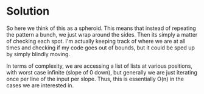 # Solution

So here we think of this as a spheroid. This means that instead of repeating the pattern a bunch,
we just wrap around the sides. Then its simply a matter of checking each spot. I'm actually keeping
track of where we are at all times and checking if my code goes out of bounds, but it could be sped
up by simply blindly moving.

In terms of complexity, we are accessing a list of lists at various positions, with worst case infinite
(slope of 0 down), but generally we are just iterating once per line of the input per slope. Thus, this is
essentially O(n) in the cases we are interested in.
